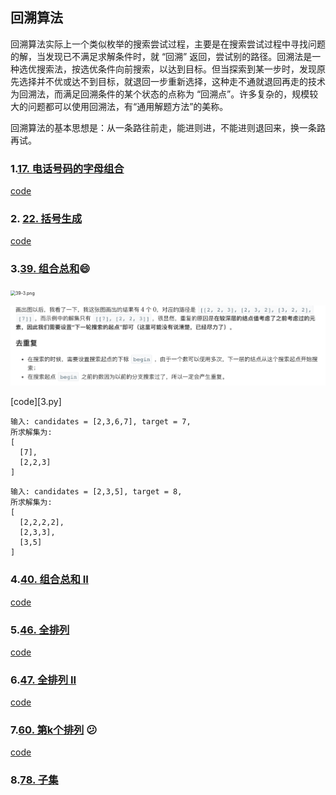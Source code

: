 ## 回溯算法

回溯算法实际上一个类似枚举的搜索尝试过程，主要是在搜索尝试过程中寻找问题的解，当发现已不满足求解条件时，就 “回溯” 返回，尝试别的路径。回溯法是一种选优搜索法，按选优条件向前搜索，以达到目标。但当探索到某一步时，发现原先选择并不优或达不到目标，就退回一步重新选择，这种走不通就退回再走的技术为回溯法，而满足回溯条件的某个状态的点称为 “回溯点”。许多复杂的，规模较大的问题都可以使用回溯法，有“通用解题方法”的美称。

回溯算法的基本思想是：从一条路往前走，能进则进，不能进则退回来，换一条路再试。



### 1.[17. 电话号码的字母组合](https://leetcode-cn.com/problems/letter-combinations-of-a-phone-number/)

[code](1.py)

### 2. [22. 括号生成](https://leetcode-cn.com/problems/generate-parentheses/)

[code](2.py)

### 3.[39. 组合总和](https://leetcode-cn.com/problems/combination-sum/):smile:

<img src="https://pic.leetcode-cn.com/ade93b4f0678b2b1385ad1362ff426ce0a5a800a5b0ae07dfb65f58677374559-39-3.png" alt="39-3.png" style="zoom:50%;" />

![image-20200408105435503](README.assets/image-20200408105435503.png)

[code][3.py]

```
输入: candidates = [2,3,6,7], target = 7,
所求解集为:
[
  [7],
  [2,2,3]
]
```

```
输入: candidates = [2,3,5], target = 8,
所求解集为:
[
  [2,2,2,2],
  [2,3,3],
  [3,5]
]

```

### 4.[40. 组合总和 II](https://leetcode-cn.com/problems/combination-sum-ii/)

[code](4.py)

### 5.[46. 全排列](https://leetcode-cn.com/problems/permutations/)

[code](5.py)

### 6.[47. 全排列 II](https://leetcode-cn.com/problems/permutations-ii/)

[code](6.py)

### 7.[60. 第k个排列](https://leetcode-cn.com/problems/permutation-sequence/) :confused:

[code](7.py)

### 8.[78. 子集](https://leetcode-cn.com/problems/subsets/)



